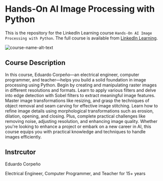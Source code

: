 # Hands-On AI Image Processing with Python
This is the repository for the LinkedIn Learning course `Hands-On AI Image Processing with Python`. The full course is available from [LinkedIn Learning][lil-course-url].

![course-name-alt-text][lil-thumbnail-url] 

## Course Description

In this course, Eduardo Corpeño—an electrical engineer, computer programmer, and teacher—helps you build a solid foundation in image processing using Python. Begin by creating and manipulating raster images in different resolutions and formats. Learn to apply various filters and delve into edge detection with Sobel filters to extract meaningful image features. Master image transformations like resizing, and grasp the techniques of object removal and seam carving for effective image stitching. Learn how to refine image details using morphological transformations such as erosion, dilation, opening, and closing. Plus, complete practical challenges like removing noise, adjusting resolution, and enhancing image quality. Whether you're looking to enhance a project or embark on a new career in AI, this course equips you with practical knowledge and techniques to handle images efficiently.

## Instrcutor

Eduardo Corpeño

Electrical Engineer, Computer Programmer, and Teacher for 15+ years

[0]: # (Replace these placeholder URLs with actual course URLs)

[lil-course-url]: https://www.linkedin.com/learning/hands-on-ai-image-processing-with-python
[lil-thumbnail-url]: https://media.licdn.com/dms/image/v2/D4E0DAQFGuLG0_BvB7w/learning-public-crop_675_1200/B4EZdlJCsLGcAc-/0/1749748558953?e=2147483647&v=beta&t=GwP95RSMdaJECVUjyGsOXH_EOlGrjnEeB7OIi-jKN5o


